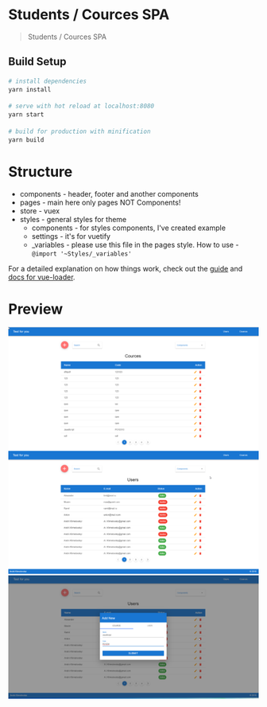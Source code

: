 # Students / Cources SPA

> Students / Cources SPA

## Build Setup

``` bash
# install dependencies
yarn install

# serve with hot reload at localhost:8080
yarn start

# build for production with minification
yarn build

```
# Structure
  * components - header, footer and another components
  * pages - main here only pages NOT Components!
  * store - vuex
  * styles - general styles for theme
    * components - for styles components, I've created example
    * settings - it's for vuetify
    * _variables - please use this file in the pages style. How to use - ```@import '~Styles/_variables'```


For a detailed explanation on how things work, check out the [guide](http://vuejs-templates.github.io/webpack/) and [docs for vue-loader](http://vuejs.github.io/vue-loader).

# Preview

![screen 1](https://raw.githubusercontent.com/Khmelovsky/aw_test/master/screenshots/1.png "Cources")
![screen 2](https://raw.githubusercontent.com/Khmelovsky/aw_test/master/screenshots/2.png "Users")
![screen 3](https://raw.githubusercontent.com/Khmelovsky/aw_test/master/screenshots/3.png "Add new Cource or User")



